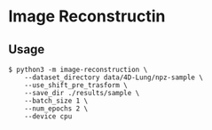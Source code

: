# Image Reconstructin

## Usage

```shell
$ python3 -m image-reconstruction \
    --dataset_directory data/4D-Lung/npz-sample \
    --use_shift_pre_trasform \
    --save_dir ./results/sample \
    --batch_size 1 \
    --num_epochs 2 \
    --device cpu
```

